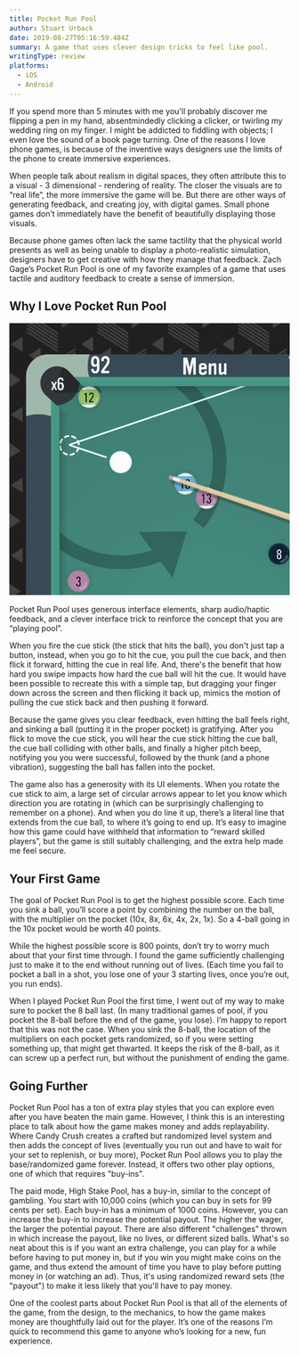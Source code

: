 ```yaml
---
title: Pocket Run Pool
author: Stuart Urback
date: 2019-08-27T05:16:59.484Z
summary: A game that uses clever design tricks to feel like pool.
writingType: review
platforms:
  - iOS
  - Android
---
```

If you spend more than 5 minutes with me you'll probably discover me flipping a pen in my hand, absentmindedly clicking a clicker, or twirling my wedding ring on my finger.  I might be addicted to fiddling with objects; I even love the sound of a book page turning.  One of the reasons I love phone games, is because of the inventive ways designers use the limits of the phone to create immersive experiences.

When people talk about realism in digital spaces, they often attribute this to a visual - 3 dimensional - rendering of reality.  The closer the visuals are to “real life”, the more immersive the game will be.  But there are other ways of generating feedback, and creating joy, with digital games.  Small phone games don’t immediately have the benefit of beautifully displaying those visuals.

Because phone games often lack the same tactility that the physical world presents as well as being unable to display a photo-realistic simulation, designers have to get creative with how they manage that feedback. Zach Gage’s Pocket Run Pool is one of my favorite examples of a game that uses tactile and auditory feedback to create a sense of immersion. 

## Why I Love Pocket Run Pool

![](/static/img/img_5121.webp)

Pocket Run Pool uses generous interface elements, sharp audio/haptic feedback, and a clever interface trick to reinforce the concept that you are “playing pool”.

When you fire the cue stick (the stick that hits the ball), you don't just tap a button, instead, when you go to hit the cue, you pull the cue back, and then flick it forward, hitting the cue in real life. And, there's the benefit that how hard you swipe impacts how hard the cue ball will hit the cue. It would have been possible to recreate this with a simple tap, but dragging your finger down across the screen and then flicking it back up, mimics the motion of pulling the cue stick back and then pushing it forward.

Because the game gives you clear feedback, even hitting the ball feels right, and sinking a ball (putting it in the proper pocket) is gratifying.  After you flick to move the cue stick, you will hear the cue stick hitting the cue ball, the cue ball colliding with other balls, and finally a higher pitch beep, notifying you you were successful, followed by the thunk (and a phone vibration), suggesting the ball has fallen into the pocket. 

The game also has a generosity with its UI elements. When you rotate the cue stick to aim, a large set of circular arrows appear to let you know which direction you are rotating in (which can be surprisingly challenging to remember on a phone).  And when you do line it up, there’s a literal line that extends from the cue ball, to where it’s going to end up.  It’s easy to imagine how this game could have withheld that information to “reward skilled players”, but the game is still suitably challenging, and the extra help made me feel secure.

## Your First Game

The goal of Pocket Run Pool is to get the highest possible score. Each time you sink a ball, you’ll score a point by combining the number on the ball, with the multiplier on the pocket (10x, 8x, 6x, 4x, 2x, 1x).  So a 4-ball going in the 10x pocket would be worth 40 points.

While the highest possible score is 800 points, don’t try to worry much about that your first time through.  I found the game sufficiently challenging just to make it to the end without running out of lives.  (Each time you fail to pocket a ball in a shot, you lose one of your 3 starting lives, once you’re out, you run ends).  

When I played Pocket Run Pool the first time, I went out of my way to make sure to pocket the 8 ball last.  (In many traditional games of pool, if you pocket the 8-ball before the end of the game, you lose).  I’m happy to report that this was not the case.  When you sink the 8-ball, the location of the multipliers on each pocket gets randomized, so if you were setting something up, that might get thwarted.  It keeps the risk of the 8-ball, as it can screw up a perfect run, but without the punishment of ending the game.

## Going Further

Pocket Run Pool has a ton of extra play styles that you can explore even after you have beaten the main game. However, I think this is an interesting place to talk about how the game makes money and adds replayability. Where Candy Crush creates a crafted but randomized level system and then adds the concept of lives (eventually you run out and have to wait for your set to replenish, or buy more), Pocket Run Pool allows you to play the base/randomized game forever. Instead, it offers two other play options, one of which that requires "buy-ins".

The paid mode, High Stake Pool, has a buy-in, similar to the concept of gambling. You start with 10,000 coins (which you can buy in sets for 99 cents per set). Each buy-in has a minimum of 1000 coins. However, you can increase the buy-in to increase the potential payout. The higher the wager, the larger the potential payout. There are also different "challenges" thrown in which increase the payout, like no lives, or different sized balls. What's so neat about this is if you want an extra challenge, you can play for a while before having to put money in, but if you win you might make coins on the game, and thus extend the amount of time you have to play before putting money in (or watching an ad). Thus, it's using randomized reward sets (the "payout") to make it less likely that you'll have to pay money.

One of the coolest parts about Pocket Run Pool is that all of the elements of the game, from the design, to the mechanics, to how the game makes money are thoughtfully laid out for the player.  It’s one of the reasons I’m quick to recommend this game to anyone who’s looking for a new, fun experience.
